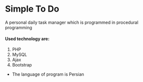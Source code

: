 # Simple To Do
A personal daily task manager which is programmed in procedural programming

#### Used technology are:
1. PHP
2. MySQL
3. Ajax
4. Bootstrap

* The language of program is Persian
